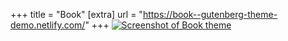+++
title = "Book"
[extra]
url = "https://book--gutenberg-theme-demo.netlify.com/"
+++
[![Screenshot of Book theme](book_screenshot.png)](https://book--gutenberg-theme-demo.netlify.com/)
